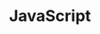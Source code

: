 ---
layout: posts_by_category
categories: JavaScript
title: JavaScript
permalink: /category/JavaScript
---
